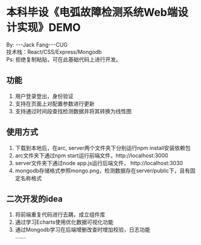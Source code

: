 <h1>本科毕设《电弧故障检测系统Web端设计实现》DEMO</h1>
<div>
     By:   ---Jack Fang---CUG<br/>
  技术栈：React/CSS/Express/Mongodb<br/>
     Ps: 拒绝复制粘贴，可在此基础代码上进行开发。
</div>

<h2>功能</h2>
<ol>
  <li>用户登录登出，身份验证</li>
  <li>支持在页面上对配置参数进行更新</li>
  <li>支持通过时间段查找检测数据并将其转换为线性图</li>
</ol>

<h2>使用方式</h2>
<ol>
  <li>下载到本地后，在arc, server两个文件夹下分别运行npm install安装依赖包</li>
  <li>arc文件夹下通过npm start运行前端文件，http://localhost:3000</li>
  <li>server文件夹下通过node app.js运行后端文件， http://localhost:3030</li>
  <li>mongodb存储格式参照mongo.png，检测数据存在server/public下，且有固定名称格式</li>
</ol>

<h2>二次开发的idea</h2>
<ol>
  <li>将前端重复代码进行去耦，成立组件库</li>
  <li>通过学习Echarts使用优化数据可视化功能</li>
  <li>通过Mongodb学习在后端增删改查时增加校验，日志功能</li>
.......
</ol>
